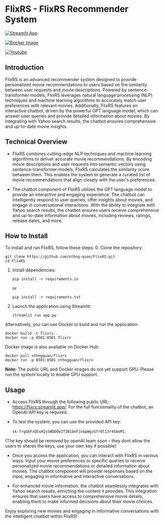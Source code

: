 # FlixRS - FlixRS Recommender System
[![Streamlit App](https://static.streamlit.io/badges/streamlit_badge_black_white.svg)](https://flixrs.streamlit.app/)

[![Docker Image](https://img.shields.io/badge/Docker%20Hub-flixrs-blue)](https://hub.docker.com/r/nthngquan/flixrs)

[![Youtube](https://img.shields.io/badge/Youtube%20Demo-flixrs-red)](https://www.youtube.com/watch?v=U7NR8omlqGs)
## Introduction
FlixRS is an advanced recommender system designed to provide personalized movie recommendations to users based on the similarity between user requests and movie descriptions. Powered by sentence-transformer models, FlixRS leverages natural language processing (NLP) techniques and machine learning algorithms to accurately match user preferences with relevant movies. Additionally, FlixRS features an interactive chatbot, driven by the powerful GPT language model, which can answer user queries and provide detailed information about movies. By integrating with Yahoo search results, the chatbot ensures comprehensive and up-to-date movie insights.

## Technical Overview
- FlixRS combines cutting-edge NLP techniques and machine learning algorithms to deliver accurate movie recommendations. By encoding movie descriptions and user requests into semantic vectors using sentence-transformer models, FlixRS calculates the similarity score between them. This enables the system to generate a curated list of movie recommendations that align closely with the user's preferences.

- The chatbot component of FlixRS utilizes the GPT language model to provide an interactive and engaging experience. The chatbot can intelligently respond to user queries, offer insights about movies, and engage in conversational interactions. With the ability to integrate with Yahoo search results, the chatbot ensures users receive comprehensive and up-to-date information about movies, including reviews, ratings, release dates, and more.

## How to Install
To install and run FlixRS, follow these steps:
0. Clone the repository:
```
git clone https://github.com/nthng-quan/FlixRS.git
cd FlixRS
```
1. Install dependencies:
   ```
   pip install -r requirements.in
   ```
   or
   ```
   pip install -r requirements.txt
   ```

2. Launch the application using Streamlit:
   ```
   streamlit run app.py
   ```

Alternatively, you can use Docker to build and run the application:

```
docker build -t flixrs .
docker run -p 8501:8501 flixrs 
```
Docker image is also available on Docker Hub:
```
docker pull nthngquan/flixrs
docker run -p 8501:8501 nthngquan/flixrs
```
**Note:** The public URL and Docker images do not yet support GPU. Please run the system locally to enable GPU support.
## Usage
- Access FlixRS through the following public URL: https://flixrs.streamlit.app/. For the full functionality of the chatbot, an OpenAI API key is required.

- To test the system, you can use the provided API key:

   `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`.

 (The key should be removed by openAI team soon - they dont allow the users to shares the keys, use your own key if possible)

- Once you access the application, you can interact with FlixRS in various ways. Input your movie preferences or specific queries to receive personalized movie recommendations or detailed information about movies. The chatbot component will provide responses based on the input, engaging in informative and interactive conversations.

- For enhanced movie information, the chatbot seamlessly integrates with Yahoo search results, enriching the content it provides. This integration ensures that users have access to comprehensive movie details, enabling them to make informed decisions about their movie choices.

Enjoy exploring new movies and engaging in informative conversations with the intelligent chatbot within FlixRS!
